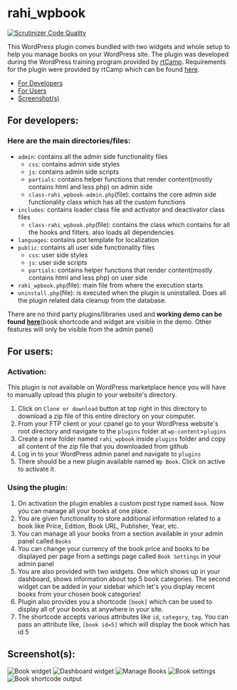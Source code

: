 # rahi_wpbook
[![Scrutinizer Code Quality](https://scrutinizer-ci.com/g/Tan-007/rahi_wpbook/badges/quality-score.png?b=master)](https://scrutinizer-ci.com/g/Tan-007/rahi_wpbook/?branch=master)

This WordPress plugin comes bundled with two widgets and whole setup to help you manage books on your WordPress site.
The plugin was developed during the WordPress training program provided by [rtCamp](https://rtcamp.com/). Requirements for the plugin 
were provided by rtCamp which can be found [here](https://learn.rtcamp.com/topic/plugin-development-assignment/).

- [For Developers](https://github.com/Tan-007/rahi_wpbook#for-developers)
- [For Users](https://github.com/Tan-007/rahi_wpbook#for-users)
- [Screenshot(s)](https://github.com/Tan-007/rahi_wpbook#screenshots)

## For developers: 
### Here are the main directories/files:
- `admin`: contains all the admin side functionality files
  - `css`: contains admin side styles
  - `js`: contains admin side scripts
  - `partials`: contains helper functions that render content(mostly contains html and less php) on admin side
  - `class-rahi_wpbook-admin.php`(file): contains the core admin side functionality class which has all the custom functions
- `includes`: contains loader class file and activator and deactivator class files
  - `class-rahi_wpbook.php`(file): contains the class which contains for all the hooks and filters. also loads all dependencies
- `languages`: contains pot template for localization
- `public`: contains all user side functionality files
  - `css`: user side styles
  - `js`: user side scripts
  - `partials`: contains helper functions that render content(mostly contains html and less php) on user side
- `rahi_wpbook.php`(file): main file from where the execution starts
- `uninstall.php`(file): is executed when the plugin is uninstalled. Does all the plugin related data cleanup from the database.

There are no third party plugins/libraries used and **working demo can be found [here](https://rahicodes.000webhostapp.com/2019/11/demonstrates-wp_book)**(book shortcode and widget are visible in the demo. Other features will only be visible from the admin panel)

## For users:
### Activation: 
This plugin is not available on WordPress marketplace hence you will have to manually upload this plugin to your website's directory.
1. Click on `Clone or download` button at top right in this directory to download a zip file of this entire directory on your computer.
2. From your FTP client or your cpanel go to your WordPress website's root directory and navigate to the `plugins` folder at `wp-content`>`plugins`
3. Create a new folder named `rahi_wpbook` inside `plugins` folder and copy all content of the zip file that you downloaded from github
4. Log in to your WordPress admin panel and navigate to `plugins`
5. There should be a new plugin available named `Wp Book`. Click on active to activate it. 

### Using the plugin:
1. On activation the plugin enables a custom post type named `book`. Now you can manage all your books at one place.
2. You are given functionality to store additional information related to a book like Price, Edition, Book URL, Publisher, Year, etc.
3. You can manage all your books from a section available in your admin panel called `Books`
4. You can change your currency of the book price and books to be displayed per page from a settings page called `Book Settings` in your admin panel
5. You are also provided with two widgets. One which shows up in your dashboard, shows information about top 5 book categories. The second widget can be added in your sidebar which let's you display recent books from your chosen book categories!
6. Plugin also provides you a shortcode `[book]` which can be used to display all of your books at anywhere in your site.
7. The shortcode accepts various attributes like `id`, `category`, `tag`. You can pass an attribute like, `[book id=5]` which will display the book which has id 5

## Screenshot(s):
![Book widget](https://i.imgur.com/ZtsLTVw.png)
![Dashboard widget](https://i.imgur.com/FY7X6a3.png)
![Manage Books](https://i.imgur.com/dF3ghyj.png)
![Book settings](https://i.imgur.com/QWPP7tQ.png)
![Book shortcode output](https://i.imgur.com/ZfZ8YdL.png)

